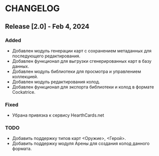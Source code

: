 # CHANGELOG

## Release [2.0] - Feb 4, 2024

### Added
- Добавлен модуль генерации карт с сохранением метаданных для последующего редактирования.
- Добавлен функционал для выгрузки сгенерированных карт в базу данных.
- Добавлен модуль библиотеки для просмотра и управлением коллекцией.
- Добавлен модуль редактирования колод.
- Добавлен функционал для экспорта библиотеки и колод в формате Cockatrice.

### Fixed
- Убрана привязка к сервису HearthCards.net

### TODO
- Добавить поддержку типов карт <Оружие>, <Герой>.
- Добавить поддержку модуля Арены для создания колод данного формата.
